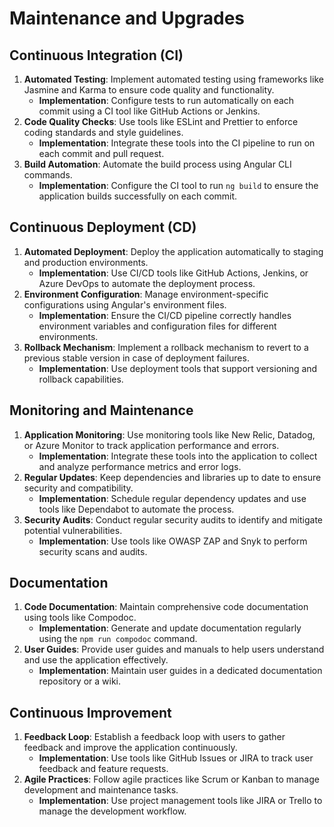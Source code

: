 
# Maintenance and Upgrades

## Continuous Integration (CI)

1. **Automated Testing**: Implement automated testing using frameworks like Jasmine and Karma to ensure code quality and functionality.
   - **Implementation**: Configure tests to run automatically on each commit using a CI tool like GitHub Actions or Jenkins.
2. **Code Quality Checks**: Use tools like ESLint and Prettier to enforce coding standards and style guidelines.
   - **Implementation**: Integrate these tools into the CI pipeline to run on each commit and pull request.
3. **Build Automation**: Automate the build process using Angular CLI commands.
   - **Implementation**: Configure the CI tool to run `ng build` to ensure the application builds successfully on each commit.

## Continuous Deployment (CD)

1. **Automated Deployment**: Deploy the application automatically to staging and production environments.
   - **Implementation**: Use CI/CD tools like GitHub Actions, Jenkins, or Azure DevOps to automate the deployment process.
2. **Environment Configuration**: Manage environment-specific configurations using Angular's environment files.
   - **Implementation**: Ensure the CI/CD pipeline correctly handles environment variables and configuration files for different environments.
3. **Rollback Mechanism**: Implement a rollback mechanism to revert to a previous stable version in case of deployment failures.
   - **Implementation**: Use deployment tools that support versioning and rollback capabilities.

## Monitoring and Maintenance

1. **Application Monitoring**: Use monitoring tools like New Relic, Datadog, or Azure Monitor to track application performance and errors.
   - **Implementation**: Integrate these tools into the application to collect and analyze performance metrics and error logs.
2. **Regular Updates**: Keep dependencies and libraries up to date to ensure security and compatibility.
   - **Implementation**: Schedule regular dependency updates and use tools like Dependabot to automate the process.
3. **Security Audits**: Conduct regular security audits to identify and mitigate potential vulnerabilities.
   - **Implementation**: Use tools like OWASP ZAP and Snyk to perform security scans and audits.

## Documentation

1. **Code Documentation**: Maintain comprehensive code documentation using tools like Compodoc.
   - **Implementation**: Generate and update documentation regularly using the `npm run compodoc` command.
2. **User Guides**: Provide user guides and manuals to help users understand and use the application effectively.
   - **Implementation**: Maintain user guides in a dedicated documentation repository or a wiki.

## Continuous Improvement

1. **Feedback Loop**: Establish a feedback loop with users to gather feedback and improve the application continuously.
   - **Implementation**: Use tools like GitHub Issues or JIRA to track user feedback and feature requests.
2. **Agile Practices**: Follow agile practices like Scrum or Kanban to manage development and maintenance tasks.
   - **Implementation**: Use project management tools like JIRA or Trello to manage the development workflow.